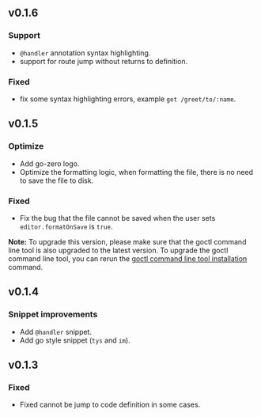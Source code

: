 ## v0.1.6

### Support

* `@handler` annotation syntax highlighting.
* support for route jump without returns to definition.

### Fixed

* fix some syntax highlighting errors, example `get /greet/to/:name`.

## v0.1.5

### Optimize

* Add go-zero logo.
* Optimize the formatting logic, when formatting the file, there is no need to save the file to disk.

### Fixed

* Fix the bug that the file cannot be saved when the user sets `editor.formatOnSave` is `true`.

**Note:** To upgrade this version, please make sure that the goctl command line tool is also upgraded to the latest version. To upgrade the goctl command line tool, you can rerun the [goctl command line tool installation](https://github.com/tal-tech/go-zero#5-quick-start) command.

## v0.1.4

### Snippet improvements

* Add `@handler` snippet.
* Add go style snippet (`tys` and `im`).

## v0.1.3

### Fixed

* Fixed cannot be jump to code definition in some cases.